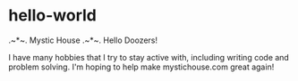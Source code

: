 # hello-world
.~*~. Mystic House .~*~.
Hello Doozers!

I have many hobbies that I try to stay active with, including writing code
and problem solving. I'm hoping to help make mystichouse.com great again!
